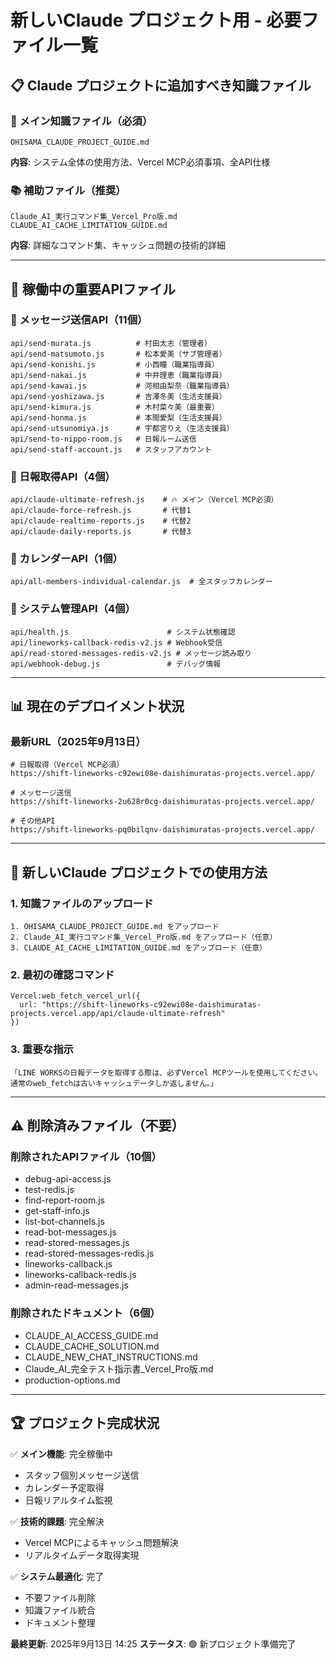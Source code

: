 # 新しいClaude プロジェクト用 - 必要ファイル一覧

## 📋 **Claude プロジェクトに追加すべき知識ファイル**

### **🎯 メイン知識ファイル（必須）**
```
OHISAMA_CLAUDE_PROJECT_GUIDE.md
```
**内容**: システム全体の使用方法、Vercel MCP必須事項、全API仕様

### **📚 補助ファイル（推奨）**
```
Claude_AI_実行コマンド集_Vercel_Pro版.md
CLAUDE_AI_CACHE_LIMITATION_GUIDE.md
```
**内容**: 詳細なコマンド集、キャッシュ問題の技術的詳細

---

## 🚀 **稼働中の重要APIファイル**

### **📱 メッセージ送信API（11個）**
```
api/send-murata.js          # 村田太志（管理者）
api/send-matsumoto.js       # 松本愛美（サブ管理者）
api/send-konishi.js         # 小西瞳（職業指導員）
api/send-nakai.js           # 中井理恵（職業指導員）
api/send-kawai.js           # 河相由梨奈（職業指導員）
api/send-yoshizawa.js       # 吉澤冬美（生活支援員）
api/send-kimura.js          # 木村菜々美（最重要）
api/send-honma.js           # 本間愛梨（生活支援員）
api/send-utsunomiya.js      # 宇都宮りえ（生活支援員）
api/send-to-nippo-room.js   # 日報ルーム送信
api/send-staff-account.js   # スタッフアカウント
```

### **💬 日報取得API（4個）**
```
api/claude-ultimate-refresh.js    # 🔥 メイン（Vercel MCP必須）
api/claude-force-refresh.js       # 代替1
api/claude-realtime-reports.js    # 代替2
api/claude-daily-reports.js       # 代替3
```

### **📅 カレンダーAPI（1個）**
```
api/all-members-individual-calendar.js  # 全スタッフカレンダー
```

### **🔧 システム管理API（4個）**
```
api/health.js                      # システム状態確認
api/lineworks-callback-redis-v2.js # Webhook受信
api/read-stored-messages-redis-v2.js # メッセージ読み取り
api/webhook-debug.js               # デバッグ情報
```

---

## 📊 **現在のデプロイメント状況**

### **最新URL（2025年9月13日）**
```
# 日報取得（Vercel MCP必須）
https://shift-lineworks-c92ewi08e-daishimuratas-projects.vercel.app/

# メッセージ送信
https://shift-lineworks-2u628r0cg-daishimuratas-projects.vercel.app/

# その他API
https://shift-lineworks-pq0bilqnv-daishimuratas-projects.vercel.app/
```

---

## 🎯 **新しいClaude プロジェクトでの使用方法**

### **1. 知識ファイルのアップロード**
```
1. OHISAMA_CLAUDE_PROJECT_GUIDE.md をアップロード
2. Claude_AI_実行コマンド集_Vercel_Pro版.md をアップロード（任意）
3. CLAUDE_AI_CACHE_LIMITATION_GUIDE.md をアップロード（任意）
```

### **2. 最初の確認コマンド**
```
Vercel:web_fetch_vercel_url({
  url: "https://shift-lineworks-c92ewi08e-daishimuratas-projects.vercel.app/api/claude-ultimate-refresh"
})
```

### **3. 重要な指示**
```
「LINE WORKSの日報データを取得する際は、必ずVercel MCPツールを使用してください。
通常のweb_fetchは古いキャッシュデータしか返しません。」
```

---

## ⚠️ **削除済みファイル（不要）**

### **削除されたAPIファイル（10個）**
- debug-api-access.js
- test-redis.js
- find-report-room.js
- get-staff-info.js
- list-bot-channels.js
- read-bot-messages.js
- read-stored-messages.js
- read-stored-messages-redis.js
- lineworks-callback.js
- lineworks-callback-redis.js
- admin-read-messages.js

### **削除されたドキュメント（6個）**
- CLAUDE_AI_ACCESS_GUIDE.md
- CLAUDE_CACHE_SOLUTION.md
- CLAUDE_NEW_CHAT_INSTRUCTIONS.md
- Claude_AI_完全テスト指示書_Vercel_Pro版.md
- production-options.md

---

## 🏆 **プロジェクト完成状況**

✅ **メイン機能**: 完全稼働中
- スタッフ個別メッセージ送信
- カレンダー予定取得
- 日報リアルタイム監視

✅ **技術的課題**: 完全解決
- Vercel MCPによるキャッシュ問題解決
- リアルタイムデータ取得実現

✅ **システム最適化**: 完了
- 不要ファイル削除
- 知識ファイル統合
- ドキュメント整理

**最終更新**: 2025年9月13日 14:25
**ステータス**: 🟢 新プロジェクト準備完了
